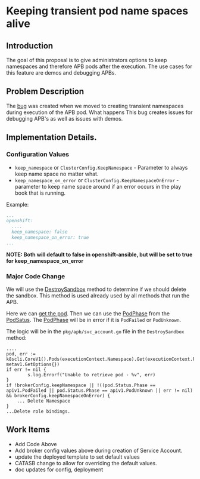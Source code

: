 # Keeping transient pod name spaces alive

## Introduction
The goal of this proposal is to give administrators options to keep namespaces and therefore APB pods after the execution. The use cases for this feature are demos and debugging APBs.

## Problem Description
The [bug](https://bugzilla.redhat.com/show_bug.cgi?id=1497766) was created when we moved to creating transient namespaces during execution of the APB pod. What happens  This bug creates issues for debugging APB's as well as issues with demos. 

## Implementation Details.

### Configuration Values

* `keep_namespace` or `ClusterConfig.KeepNamespace` - Parameter to always keep name space no matter what.
* `keep_namespace_on_error` or `ClusterConfig.KeepNamespaceOnError` -  parameter to keep name space around if an error occurs in the play book that is running.

Example:
```yaml
...
openshift:
  ....
  keep_namespace: false
  keep_namespace_on_error: true
...
```

**NOTE: Both will default to false in openshift-ansible, but will be set to true for keep_namespace_on_error**

### Major Code Change

We will use the [DestroySandbox](https://github.com/openshift/ansible-service-broker/blob/34f643eec5349f58300e4e802581a65f4120976c/pkg/apb/svc_acct.go#L225) method to determine if we should delete the sandbox. This method is used already used by all methods that run the APB.

Here we can [get the pod](https://godoc.org/k8s.io/client-go/kubernetes/typed/core/v1#PodInterface). Then we can use the [PodPhase](https://godoc.org/k8s.io/api/core/v1#PodStatus) from the [PodSatus](https://godoc.org/k8s.io/api/core/v1#Pod). The [PodPhase](https://godoc.org/k8s.io/api/core/v1#PodPhase) will be in error if it is `PodFailed` or `PodUnknown`. 


The logic will be in the `pkg/apb/svc_account.go` file in the `DestroySandbox` method:
```golang
....
pod, err := k8scli.CoreV1().Pods(executionContext.Namespace).Get(executionContext.PodName, metav1.GetOptions{})
if err != nil {
        s.log.Errorf("Unable to retrieve pod - %v", err)     
}
if !brokerConfig.keepNamespace || !((pod.Status.Phase == apiv1.PodFailed || pod.Status.Phase == apiv1.PodUnknown || err != nil) && brokerConfig.keepNamespaceOnError) {
    ... Delete Namespace 
}
...Delete role bindings.
```

## Work Items
- Add Code Above
- Add broker config values above during creation of Service Account.
- update the deployed template to set default  values
- CATASB change to allow for overriding the default values.
- doc updates for config, deployment
 
